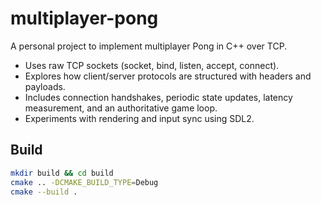 # multiplayer-pong

A personal project to implement multiplayer Pong in C++ over TCP.
- Uses raw TCP sockets (socket, bind, listen, accept, connect).
- Explores how client/server protocols are structured with headers and payloads.
- Includes connection handshakes, periodic state updates, latency measurement, and an authoritative game loop.
- Experiments with rendering and input sync using SDL2.

## Build
```bash
mkdir build && cd build
cmake .. -DCMAKE_BUILD_TYPE=Debug
cmake --build .
